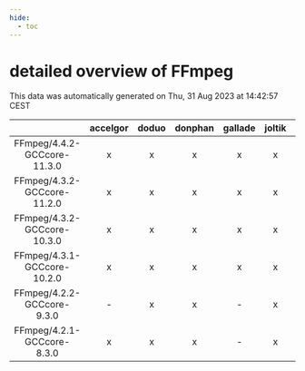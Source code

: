 ```yaml
---
hide:
  - toc
---
```


detailed overview of FFmpeg
===========================


This data was automatically generated on Thu, 31 Aug 2023 at 14:42:57 CEST  

| |accelgor|doduo|donphan|gallade|joltik|skitty|swalot|victini|
| :---: | :---: | :---: | :---: | :---: | :---: | :---: | :---: | :---: |
|FFmpeg/4.4.2-GCCcore-11.3.0|x|x|x|x|x|x|x|x|
|FFmpeg/4.3.2-GCCcore-11.2.0|x|x|x|x|x|x|x|x|
|FFmpeg/4.3.2-GCCcore-10.3.0|x|x|x|x|x|x|x|x|
|FFmpeg/4.3.1-GCCcore-10.2.0|x|x|x|x|x|x|x|x|
|FFmpeg/4.2.2-GCCcore-9.3.0|-|x|x|-|x|x|x|x|
|FFmpeg/4.2.1-GCCcore-8.3.0|x|x|x|-|x|x|x|x|

